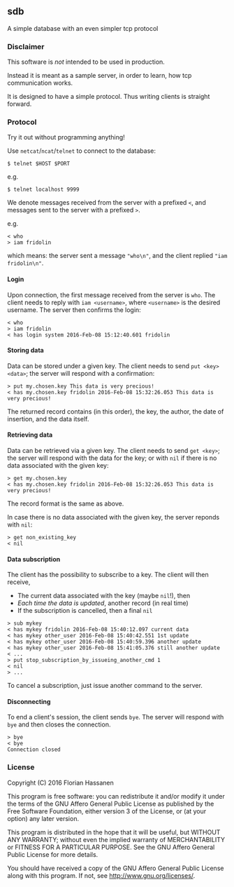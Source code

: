 
## sdb

A simple database with an even simpler tcp protocol

### Disclaimer

This software is _not_ intended to be used in production.

Instead it is meant as a sample server, in order to learn, how tcp communication works.

It is designed to have a simple protocol. Thus writing clients is straight forward.

### Protocol

Try it out without programming anything!

Use `netcat`/`ncat`/`telnet` to connect to the database:

```
$ telnet $HOST $PORT
```

e.g.

```
$ telnet localhost 9999
```

We denote messages received from the server with a prefixed `<`, and messages sent to the server with a prefixed `>`.

e.g.

```
< who
> iam fridolin
```

which means: the server sent a message `"who\n"`, and the client replied `"iam fridolin\n"`.

#### Login

Upon connection, the first message received from the server is `who`.
The client needs to reply with `iam <username>`, where `<username>` is the desired username.
The server then confirms the login:

```
< who
> iam fridolin
< has login system 2016-Feb-08 15:12:40.601 fridolin
```

#### Storing data

Data can be stored under a given key. The client needs to send `put <key> <data>`; the server will respond with a confirmation:

```
> put my.chosen.key This data is very precious!
< has my.chosen.key fridolin 2016-Feb-08 15:32:26.053 This data is very precious!
```

The returned record contains (in this order), the key, the author, the date of insertion, and the data itself.

#### Retrieving data

Data can be retrieved via a given key. The client needs to send `get <key>`; the server will respond with the data for the key; or with `nil` if there is no data associated with the given key:

```
> get my.chosen.key
< has my.chosen.key fridolin 2016-Feb-08 15:32:26.053 This data is very precious!
```

The record format is the same as above.

In case there is no data associated with the given key, the server reponds with `nil`:

```
> get non_existing_key
< nil
```

#### Data subscription

The client has the possibility to subscribe to a key. The client will then receive,

* The current data associated with the key (maybe `nil`!), then
* _Each time the data is updated_, another record (in real time)
* If the subscription is cancelled, then a final `nil`

```
> sub mykey
< has mykey fridolin 2016-Feb-08 15:40:12.097 current data
< has mykey other_user 2016-Feb-08 15:40:42.551 1st update
< has mykey other_user 2016-Feb-08 15:40:59.396 another update
< has mykey other_user 2016-Feb-08 15:41:05.376 still another update
< ...
> put stop_subscription_by_issueing_another_cmd 1
< nil
> ...
```

To cancel a subscription, just issue another command to the server.

#### Disconnecting

To end a client's session, the client sends `bye`. The server will respond with `bye` and then closes the connection.

```
> bye
< bye
Connection closed
```

### License

Copyright (C) 2016 Florian Hassanen

This program is free software: you can redistribute it and/or modify
it under the terms of the GNU Affero General Public License as published by
the Free Software Foundation, either version 3 of the License, or
(at your option) any later version.

This program is distributed in the hope that it will be useful,
but WITHOUT ANY WARRANTY; without even the implied warranty of
MERCHANTABILITY or FITNESS FOR A PARTICULAR PURPOSE.  See the
GNU Affero General Public License for more details.

You should have received a copy of the GNU Affero General Public License
along with this program.  If not, see <http://www.gnu.org/licenses/>.
